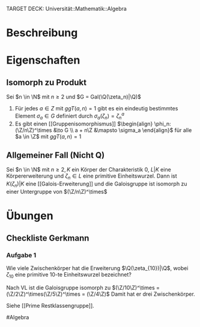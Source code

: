 TARGET DECK: Universität::Mathematik::Algebra

# Beschreibung


# Eigenschaften
## Isomorph zu Produkt
Sei $n \in \N$ mit $n \geq 2$ und $G = Gal(\Q(\zeta_n)|\Q)$

1. Für jedes $a \in Z$ mit $ggT(a, n) = 1$ gibt es ein eindeutig bestimmtes Element $\sigma_a \in G$ definiert durch $\sigma_a(\zeta_n) = \zeta_n^a$
2. Es gibt einen [[Gruppenisomorphismus]] $\begin{align} \phi_n: (\Z/n\Z)^\times &\to G \\ a + n\Z &\mapsto \sigma_a \end{align}$ für alle $a \in \Z$ mit $ggT(a, n) = 1$

## Allgemeiner Fall (Nicht Q)
Sei $n \in \N$ mit $n \geq 2, K$ ein Körper der Charakteristik $0$, $L|K$ eine Körpererweiterung und $\zeta_n \in L$ eine primitive Einheitswurzel.
Dann ist $K(\zeta_n)|K$ eine [[Galois-Erweiterung]] und die Galoisgruppe ist isomorph zu einer Untergruppe von $(\Z/n\Z)^\times$


# Übungen
## Checkliste Gerkmann
### Aufgabe 1
Wie viele Zwischenkörper hat die Erweiterung $\Q(\zeta_{10})|\Q$, wobei $\zeta_{10}$ eine primitive $10$-te Einheitswurzel bezeichnet?

Nach VL ist die Galoisgruppe isomorph zu $(\Z/10\Z)^\times = (\Z/2\Z)^\times(\Z/5\Z)^\times = (\Z/4\Z)$
Damit hat er drei Zwischenkörper.

Siehe [[Prime Restklassengruppe]].

$\newcommand{\Q}{\mathbb Q}$
$\newcommand{\R}{\mathbb R}$
$\newcommand{\C}{\mathbb C}$
$\newcommand{\F}{\mathbb F}$
$\newcommand{\Z}{\mathbb Z}$
$\newcommand{\N}{\mathbb N}$
$\newcommand{\a}{\alpha}$

#Algebra 


